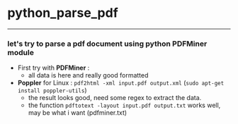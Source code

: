# python_parse_pdf
---------------------------
### let's try to parse a pdf document using python PDFMiner module

- First try with **PDFMiner** :
    - all data is here and really good formatted
- **Poppler** for Linux : `pdf2html -xml input.pdf output.xml` (`sudo apt-get install poppler-utils`)
    - the result looks good, need some regex to extract the data.
    - the function `pdftotext -layout input.pdf output.txt` works well, may be what i want (pdfminer.txt)
